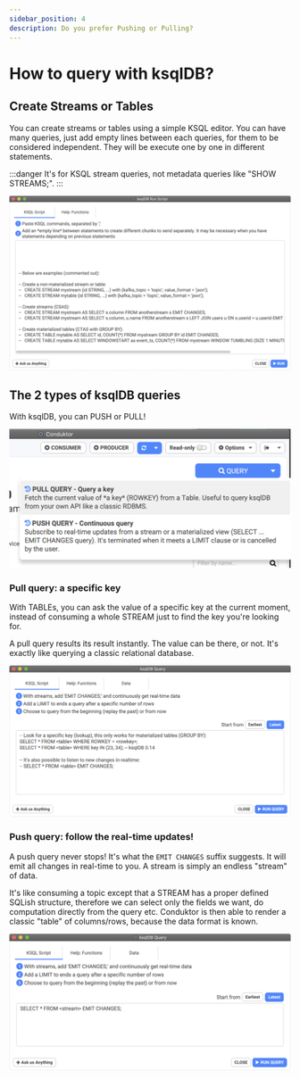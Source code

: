 ```yaml
---
sidebar_position: 4
description: Do you prefer Pushing or Pulling?
---
```


# How to query with ksqlDB?

## Create Streams or Tables

You can create streams or tables using a simple KSQL editor. You can have many queries, just add empty lines between each queries, for them to be considered independent. They will be execute one by one in different statements.

:::danger
It's for KSQL stream queries, not metadata queries like "SHOW STREAMS;".
:::

![](../../assets/screenshot-2021-02-02-at-22.44.48.png)

## The 2 types of ksqlDB queries

With ksqlDB, you can PUSH or PULL!

![](../../assets/screenshot-2021-02-02-at-22.49.42.png)

### Pull query: a specific key

With TABLEs, you can ask the value of a specific key at the current moment, instead of consuming a whole STREAM just to find the key you're looking for.

A pull query results its result instantly. The value can be there, or not. It's exactly like querying a classic relational database.

![](../../assets/screenshot-2021-02-02-at-22.57.46.png)

### Push query: follow the real-time updates!

A push query never stops! It's what the `EMIT CHANGES` suffix suggests. It will emit all changes in real-time to you. A stream is simply an endless "stream" of data.

It's like consuming a topic except that a STREAM has a proper defined SQLish structure, therefore we can select only the fields we want, do computation directly from the query etc. Conduktor is then able to render a classic "table" of columns/rows, because the data format is known.

![](../../assets/screenshot-2021-02-02-at-22.57.58.png)
